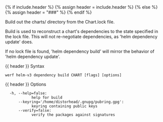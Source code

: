 {% if include.header %}
{% assign header = include.header %}
{% else %}
{% assign header = "###" %}
{% endif %}

Build out the charts/ directory from the Chart.lock file.

Build is used to reconstruct a chart's dependencies to the state specified in
the lock file. This will not re-negotiate dependencies, as 'helm dependency update'
does.

If no lock file is found, 'helm dependency build' will mirror the behavior
of 'helm dependency update'.


{{ header }} Syntax

```shell
werf helm-v3 dependency build CHART [flags] [options]
```

{{ header }} Options

```shell
  -h, --help=false:
            help for build
      --keyring='/home/distorhead/.gnupg/pubring.gpg':
            keyring containing public keys
      --verify=false:
            verify the packages against signatures
```

